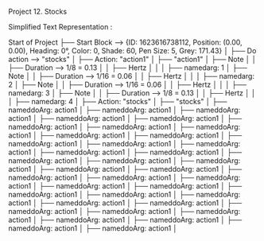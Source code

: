 Project 12. Stocks 
 
Simplified Text Representation :  
 
Start of Project 
├── Start Block --> {ID: 1623616738112, Position: (0.00, 0.00), Heading: 
0°, Color: 0, Shade: 60, Pen Size: 5, Grey: 171.43} 
│   ├── Do action --> "stocks" 
│ 
├── Action: "action1" 
│   ├── "action1" 
│   ├── Note 
│   │   ├── Duration --> 1/8 = 0.13 
│   │   ├── Hertz 
│   │   │   ├── namedarg: 1 
│   ├── Note 
│   │   ├── Duration --> 1/16 = 0.06 
│   │   ├── Hertz 
│   │   │   ├── namedarg: 2 
│   ├── Note 
│   │   ├── Duration --> 1/16 = 0.06 
│   │   ├── Hertz 
│   │   │   ├── namedarg: 3 
│   ├── Note 
│   │   ├── Duration --> 1/8 = 0.13 
│   │   ├── Hertz 
│   │   │   ├── namedarg: 4 
│ 
├── Action: "stocks" 
│   ├── "stocks" 
│   ├── nameddoArg: action1 
│   ├── nameddoArg: action1 
│   ├── nameddoArg: action1 
│   ├── nameddoArg: action1 
│   ├── nameddoArg: action1 
│   ├── nameddoArg: action1 
│   ├── nameddoArg: action1 
│   ├── nameddoArg: action1 
│   ├── nameddoArg: action1 
│   ├── nameddoArg: action1 
│   ├── nameddoArg: action1 
│   ├── nameddoArg: action1 
│   ├── nameddoArg: action1 
│   ├── nameddoArg: action1 
│   ├── nameddoArg: action1 
│   ├── nameddoArg: action1 
│   ├── nameddoArg: action1 
│   ├── nameddoArg: action1 
│   ├── nameddoArg: action1 
│   ├── nameddoArg: action1 
│   ├── nameddoArg: action1 
│   ├── nameddoArg: action1 
│   ├── nameddoArg: action1 
│   ├── nameddoArg: action1 
│   ├── nameddoArg: action1 
│   ├── nameddoArg: action1 
│   ├── nameddoArg: action1 
│   ├── nameddoArg: action1 
│   ├── nameddoArg: action1 
│   ├── nameddoArg: action1 
│   ├── nameddoArg: action1 
│   ├── nameddoArg: action1 
│   ├── nameddoArg: action1 
│   ├── nameddoArg: action1 
│   ├── nameddoArg: action1 
│   ├── nameddoArg: action1 
│   ├── nameddoArg: action1 
│ 
 
 
